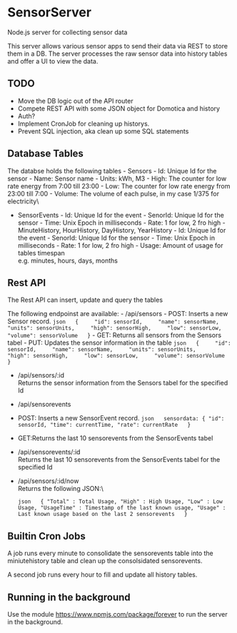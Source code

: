 SensorServer
============

Node.js server for collecting sensor data

This server allows various sensor apps to send their data via REST to
store them in a DB. The server processes the raw sensor data into
history tables and offer a UI to view the data.

TODO
----

-   Move the DB logic out of the API router
-   Compete REST API with some JSON object for Domotica and history
-   Auth?
-   Implement CronJob for cleaning up historys.
-   Prevent SQL injection, aka clean up some SQL statements

Database Tables
---------------

The databse holds the following tables - Sensors - Id: Unique Id for the
sensor - Name: Sensor name - Units: kWh, M3 - High: The counter for low
rate energy from 7:00 till 23:00 - Low: The counter for low rate energy
from 23:00 till 7:00 - Volume: The volume of each pulse, in my case
1/375 for electricity\
- SensorEvents - Id: Unique Id for the event - SenorId: Unique Id for
the sensor - Time: Unix Epoch in milliseconds - Rate: 1 for low, 2 fro
high - MinuteHistory, HourHistory, DayHistory, YearHistory - Id: Unique
Id for the event - SenorId: Unique Id for the sensor - Time: Unix Epoch
in milliseconds - Rate: 1 for low, 2 fro high - Usage: Amount of usage
for tables timespan\
 e.g. minutes, hours, days, months

Rest API
--------

The Rest API can insert, update and query the tables

The following endpoinst are available: - /api/sensors - POST: Inserts a
new Sensor record.
`json   {     "id": sensorId,     "name": sensorName,     "units": sensorUnits,     "high": sensorHigh,     "low": sensorLow,     "volume": sensorVolume   }` -
GET: Returns all sensors from the Sensors tabel - PUT: Updates the
sensor information in the table
`json   {     "id": sensorId,     "name": sensorName,     "units": sensorUnits,     "high": sensorHigh,     "low": sensorLow,     "volume": sensorVolume   }`

-   /api/sensors/:id\
     Returns the sensor information from the Sensors tabel for the
    specified Id

-   /api/sensorevents
-   POST: Inserts a new SensorEvent record.
    `json   sensordata: { "id": sensorId, "time": currentTime, "rate": currentRate   }`
-   GET:Returns the last 10 sensorevents from the SensorEvents tabel

-   /api/sensorevents/:id\
     Returns the last 10 sensorevents from the SensorEvents tabel for
    the specified Id

-   /api/sensors/:id/now\
     Returns the following JSON:\

    `json   { "Total" : Total Usage, "High" : High Usage, "Low" : Low Usage, "UsageTime" : Timestamp of the last known usage, "Usage" : Last known usage based on the last 2 sensorevents   }`

Builtin Cron Jobs
-----------------

A job runs every minute to consolidate the sensorevents table into the
miniutehistory table and clean up the consolsidated sensorevents.

A second job runs every hour to fill and update all history tables.

Running in the background
-------------------------

Use the module https://www.npmjs.com/package/forever to run the server
in the background.
